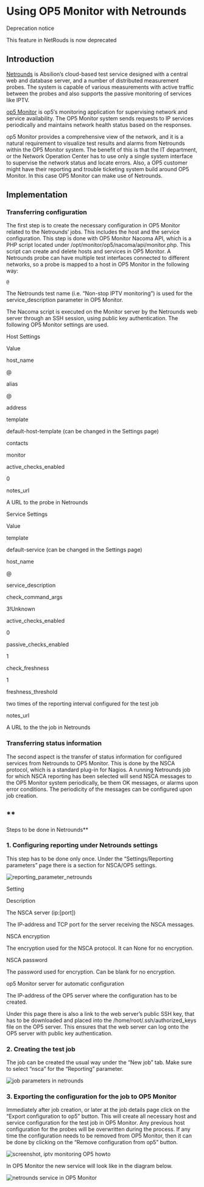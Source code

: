 # Using OP5 Monitor with Netrounds

Deprecation notice

This feature in NetRouds is now deprecated

## **Introduction**

[Netrounds](http://netrounds.com/ "Absilion Netrounds") is Absilion’s cloud-based test service designed with a central web and database server, and a number of distributed measurement probes. The system is capable of various measurements with active traffic between the probes and also supports the passive monitoring of services like IPTV.

[op5 Monitor](http://www.op5.com/network-monitoring/op5-monitor/ "op5 network monitor") is op5′s monitoring application for supervising network and service availability. The OP5 Monitor system sends requests to IP services periodically and maintains network health status based on the responses.

op5 Monitor provides a comprehensive view of the network, and it is a natural requirement to visualize test results and alarms from Netrounds within the OP5 Monitor system. The benefit of this is that the IT department, or the Network Operation Center has to use only a single system interface to supervise the network status and locate errors. Also, a OP5 customer might have their reporting and trouble ticketing system build around OP5 Monitor. In this case OP5 Monitor can make use of Netrounds.

## **Implementation**

### **Transferring configuration**

The first step is to create the necessary configuration in OP5 Monitor related to the Netrounds’ jobs. This includes the host and the service configuration. This step is done with OP5 Monitor Nacoma API, which is a PHP script located under /opt/monitor/op5/nacoma/api/monitor.php. This script can create and delete hosts and services in OP5 Monitor. A Netrounds probe can have multiple test interfaces connected to different networks, so a probe is mapped to a host in OP5 Monitor in the following way:

    @

The Netrounds test name (i.e. “Non-stop IPTV monitoring”) is used for the service\_description parameter in OP5 Monitor.

The Nacoma script is executed on the Monitor server by the Netrounds web server through an SSH session, using public key authentication. The following OP5 Monitor settings are used.

Host Settings

Value

host\_name

@

alias

@

address

template

default-host-template (can be changed in the Settings page)

contacts

monitor

active\_checks\_enabled

0

notes\_url

A URL to the probe in Netrounds

Service Settings

Value

template

default-service (can be changed in the Settings page)

host\_name

@

service\_description

check\_command\_args

3!Unknown

active\_checks\_enabled

0

passive\_checks\_enabled

1

check\_freshness

1

freshness\_threshold

two times of the reporting interval configured for the test job

notes\_url

A URL to the the job in Netrounds

### **Transferring status information**

The second aspect is the transfer of status information for configured services from Netrounds to OP5 Monitor. This is done by the NSCA protocol, which is a standard plug-in for Nagios. A running Netrounds job for which NSCA reporting has been selected will send NSCA messages to the OP5 Monitor system periodically, be them OK messages, or alarms upon error conditions. The periodicity of the messages can be configured upon job creation.

## **
 Steps to be done in Netrounds**

### **1. Configuring reporting under Netrounds settings**

This step has to be done only once. Under the “Settings/Reporting parameters” page there is a section for NSCA/OP5 settings.

![reporting\_parameter\_netrounds](attachments/688669/5242985.jpeg "reporting_parameter_netrounds")

Setting

Description

The NSCA server (ip:[port])

The IP-address and TCP port for the server receiving the NSCA messages.

NSCA encryption

The encryption used for the NSCA protocol. It can None for no encryption.

NSCA password

The password used for encryption. Can be blank for no
 encryption.

op5 Monitor server for automatic configuration

The IP-address of the OP5 server where the configuration has to be created.

Under this page there is also a link to the web server’s public SSH key, that has to be downloaded and placed into the /home/root/.ssh/authorized\_keys file on the OP5 server. This ensures that the web server can log onto the OP5 server with public key authentication.

### **2. Creating the test job**

The job can be created the usual way under the “New job” tab. Make sure to select “nsca” for the “Reporting” parameter.

![job parameters in netrounds](attachments/688669/5242983.jpeg)

### **3. Exporting the configuration for the job to OP5 Monitor**

Immediately after job creation, or later at the job details page click on the “Export configuration to op5” button. This will create all necessary host and service configuration for the test job in OP5 Monitor. Any previous host configuration for the probes will be overwritten during the process. If any time the configuration needs to be removed from OP5 Monitor, then it can be done by clicking on the “Remove configuration from op5” button.

![screenshot, iptv monitoring OP5 howto](attachments/688669/5242982.jpeg)

In OP5 Monitor the new service will look like in the diagram below.

![netrounds service in OP5 Monitor](attachments/688669/5242984.jpeg)
